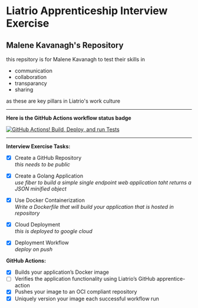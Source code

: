 # Liatrio Apprenticeship Interview Exercise
## Malene Kavanagh's Repository

this repsitory is for Malene Kavanagh to test their skills in  
- communication
- collaboration
- transparancy
- sharing

as these are key pillars in Liatrio's work culture

----------

**Here is the GitHub Actions workflow status badge**

[![GitHub Actions! Build, Deploy, and run Tests](https://github.com/Malene-Kavanagh/interview-Exercise/actions/workflows/google-cloudrun-source.yml/badge.svg)](https://github.com/Malene-Kavanagh/interview-Exercise/actions/workflows/google-cloudrun-source.yml)

----------

**Interview Exercise Tasks:**


- [x] Create a GitHub Repository  
  _this needs to be public_

- [x] Create a Golang Application  
   _use fiber to build a simple single endpoint web application taht returns a JSON minified object_

- [x] Use Docker Containerization  
  _Write a Dockerfile that will build your application that is hosted in repository_

- [x] Cloud Deployment  
   _this is deployed to google cloud_

- [x] Deployment Workflow  
  _deploy on push_

**GitHub Actions:**
  - [x] Builds your application’s Docker image
  - [ ] Verifies the application functionality using Liatrio’s GitHub apprentice-action
  - [x]  Pushes your image to an OCI compliant repository
  - [x] Uniquely version your image each successful workflow run
